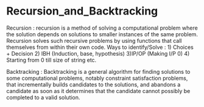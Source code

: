 # Recursion_and_Backtracking

Recursion : 
recursion is a method of solving a computational problem where the solution depends on solutions to smaller instances of the same problem. Recursion solves such recursive problems by using functions that call themselves from within their own code.
Ways to identify/Solve : 1) Choices + Decision 2) IBH (Induction, base, hypothesis) 3)IP/OP (Making I/P 0) 4) Starting from 0 till size of string etc.

Backtracking :
Backtracking is a general algorithm for finding solutions to some computational problems, notably constraint satisfaction problems, that incrementally builds candidates to the solutions, and abandons a candidate as soon as it determines that the candidate cannot possibly be completed to a valid solution.
